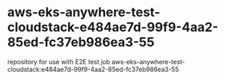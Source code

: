 # aws-eks-anywhere-test-cloudstack-e484ae7d-99f9-4aa2-85ed-fc37eb986ea3-55
repository for use with E2E test job aws-eks-anywhere-test-cloudstack:e484ae7d-99f9-4aa2-85ed-fc37eb986ea3-55
